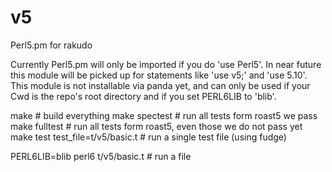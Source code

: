 v5
==

Perl5.pm for rakudo

Currently Perl5.pm will only be imported if you do 'use Perl5'. In near future this module will be picked up
for statements like 'use v5;' and 'use 5.10'.
This module is not installable via panda yet, and can only be used if your Cwd is the repo's root directory
and if you set PERL6LIB to 'blib'.

make                             # build everything
make spectest                    # run all tests form roast5 we pass
make fulltest                    # run all tests form roast5, even those we do not pass yet
make test test_file=t/v5/basic.t # run a single test file (using fudge)

PERL6LIB=blib perl6 t/v5/basic.t # run a file

